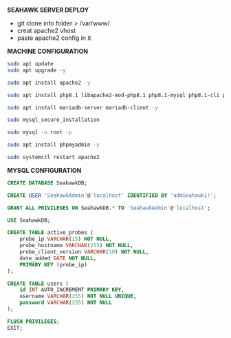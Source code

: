 **SEAHAWK SERVER DEPLOY**

- git clone into folder > /var/www/
- creat apache2 vhost
- paste apache2 config in it

**MACHINE CONFIGURATION**

```sh
sudo apt update
sudo apt upgrade -y

sudo apt install apache2 -y

sudo apt install php8.1 libapache2-mod-php8.1 php8.1-mysql php8.1-cli php8.1-curl php8.1-cgi php8.1-gd php8.1-mbstring php8.1-xml php8.1-zip -y

sudo apt install mariadb-server mariadb-client -y

sudo mysql_secure_installation

sudo mysql -u root -p

sudo apt install phpmyadmin -y

sudo systemctl restart apache2
```

**MYSQL CONFIGURATION**

```sql
CREATE DATABASE SeahawkDB;

CREATE USER 'SeahawkAdmin'@'localhost' IDENTIFIED BY 'admSeahawk1!';

GRANT ALL PRIVILEGES ON SeahawkDB.* TO 'SeahawkAdmin'@'localhost';

USE SeahawkDB;

CREATE TABLE active_probes (
    probe_ip VARCHAR(15) NOT NULL,
    probe_hostname VARCHAR(255) NOT NULL,
    probe_client_version VARCHAR(10) NOT NULL,
    date_added DATE NOT NULL,
    PRIMARY KEY (probe_ip)
);

CREATE TABLE users (
    id INT AUTO_INCREMENT PRIMARY KEY,
    username VARCHAR(255) NOT NULL UNIQUE,
    password VARCHAR(255) NOT NULL
);

FLUSH PRIVILEGES;
EXIT;
```
